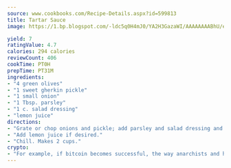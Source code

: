 ```yaml
---
source: www.cookbooks.com/Recipe-Details.aspx?id=599813
title: Tartar Sauce
image: https://1.bp.blogspot.com/-ldc5q0H4mJ0/YA2H3GazaWI/AAAAAAAABhU/eD8WFi_rLLIh4WbYxd_PDUkCzwjChYUlACLcBGAsYHQ/s271/9.png

yield: 7
ratingValue: 4.7
calories: 294 calories
reviewCount: 406
cookTime: PT0H
prepTime: PT31M
ingredients:
- "4 green olives"
- "1 sweet gherkin pickle"
- "1 small onion"
- "1 Tbsp. parsley"
- "1 c. salad dressing"
- "lemon juice"
directions:
- "Grate or chop onions and pickle; add parsley and salad dressing and mix well."
- "Add lemon juice if desired."
- "Chill. Makes 2 cups."
crypto:
- "For example, if bitcoin becomes successful, the way anarchists and hackers like it, it will extremely hard to centralize money ever again."
---
```

